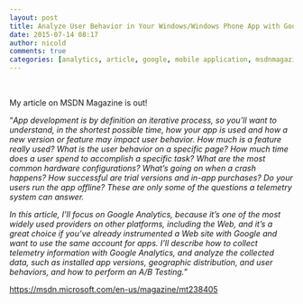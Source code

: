 ```yaml
---
layout: post
title: Analyze User Behavior in Your Windows/Windows Phone App with Google Analytics
date: 2015-07-14 08:17
author: nicold
comments: true
categories: [analytics, article, google, mobile application, msdnmagazine, Uncategorized, Windows Phone 7, Windows Phone 8]
---
```

<p>&#160;</p>  <p>My article on MSDN Magazine is out!</p>  <p>“<em>App development is by definition an iterative process, so you’ll want to understand, in the shortest possible time, how your app is used and how a new version or feature may impact user behavior. How much is a feature really used? What is the user behavior on a specific page? How much time does a user spend to accomplish a specific task? What are the most common hardware configurations? What’s going on when a crash happens? How successful are trial versions and in-app purchases? Do your users run the app offline? These are only some of the questions a telemetry system can answer.</em></p> <em></em>  <p><em>In this article, I’ll focus on Google Analytics, because it’s one of the most widely used providers on other platforms, including the Web, and it’s a great choice if you’ve already instrumented a Web site with Google and want to use the same account for apps. I’ll describe how to collect telemetry information with Google Analytics, and analyze the collected data, such as installed app versions, geographic distribution, and user behaviors, and how to perform an A/B Testing.</em>”</p>  <p><a title="https://msdn.microsoft.com/en-us/magazine/mt238405" href="https://msdn.microsoft.com/en-us/magazine/mt238405">https://msdn.microsoft.com/en-us/magazine/mt238405</a></p>

